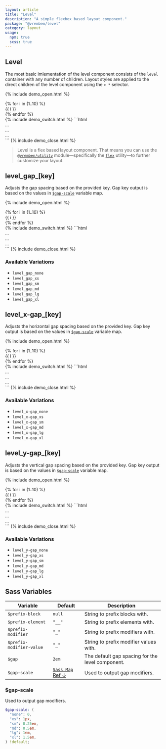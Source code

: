 ```yaml
---
layout: article
title: "Level"
description: "A simple flexbox based layout component."
package: "@vrembem/level"
category: layout
usage:
  npm: true
  scss: true
---
```


## Level

The most basic imlementation of the level component consists of the `level` container with any number of children. Layout styles are applied to the direct children of the level component using the `> *` selector.

{% include demo_open.html %}
<div class="level">
  {% for i in (1..10) %}
    <div class="box">{{ i }}</div>
  {% endfor %}
</div>
{% include demo_switch.html %}
```html
<div class="level">
  <div>...</div>
  <div>...</div>
  <div>...</div>
</div>
```
{% include demo_close.html %}

> Level is a flex based layout component. That means you can use the [`@vremben/utility`](https://github.com/sebnitu/vrembem/tree/master/packages/utility) module—specifically the [`flex`](https://github.com/sebnitu/vrembem/tree/master/packages/utility#flex) utility—to further customize your layout.

## level_gap_[key]

Adjusts the gap spacing based on the provided key. Gap key output is based on the values in [`$gap-scale`](#gap-scale) variable map.

{% include demo_open.html %}
<div class="level level_gap_sm">
  {% for i in (1..10) %}
    <div class="box">{{ i }}</div>
  {% endfor %}
</div>
{% include demo_switch.html %}
```html
<div class="level level_gap_sm">
  <div>...</div>
  <div>...</div>
  <div>...</div>
</div>
```
{% include demo_close.html %}

### Available Variations

- `level_gap_none`
- `level_gap_xs`
- `level_gap_sm`
- `level_gap_md`
- `level_gap_lg`
- `level_gap_xl`

## level_x-gap_[key]

Adjusts the horizontal gap spacing based on the provided key. Gap key output is based on the values in [`$gap-scale`](#gap-scale) variable map.

{% include demo_open.html %}
<div class="level level_x-gap_lg">
  {% for i in (1..10) %}
    <div class="box">{{ i }}</div>
  {% endfor %}
</div>
{% include demo_switch.html %}
```html
<div class="level level_x-gap_lg">
  <div>...</div>
  <div>...</div>
  <div>...</div>
</div>
```
{% include demo_close.html %}

### Available Variations

- `level_x-gap_none`
- `level_x-gap_xs`
- `level_x-gap_sm`
- `level_x-gap_md`
- `level_x-gap_lg`
- `level_x-gap_xl`

## level_y-gap_[key]

Adjusts the vertical gap spacing based on the provided key. Gap key output is based on the values in [`$gap-scale`](#gap-scale) variable map.

{% include demo_open.html %}
<div class="level level_y-gap_lg">
  {% for i in (1..10) %}
    <div class="box">{{ i }}</div>
  {% endfor %}
</div>
{% include demo_switch.html %}
```html
<div class="level level_y-gap_lg">
  <div>...</div>
  <div>...</div>
  <div>...</div>
</div>
```
{% include demo_close.html %}

### Available Variations

- `level_y-gap_none`
- `level_y-gap_xs`
- `level_y-gap_sm`
- `level_y-gap_md`
- `level_y-gap_lg`
- `level_y-gap_xl`

## Sass Variables

<div class="scroll-box">
  <table class="table table_style_bordered table_zebra table_hover table_responsive_lg">
    <thead>
      <tr>
        <th>Variable</th>
        <th>Default</th>
        <th>Description</th>
      </tr>
    </thead>
    <tbody>
      <!-- Prefixes -->
      <tr>
        <td data-mobile-label="Var"><code class="code text-nowrap">$prefix-block</code></td>
        <td data-mobile-label="Default"><code class="code color-secondary text-nowrap">null</code></td>
        <td data-mobile-label="Desc">String to prefix blocks with.</td>
      </tr>
      <tr>
        <td data-mobile-label="Var"><code class="code text-nowrap">$prefix-element</code></td>
        <td data-mobile-label="Default"><code class="code color-secondary text-nowrap">"__"</code></td>
        <td data-mobile-label="Desc">String to prefix elements with.</td>
      </tr>
      <tr>
        <td data-mobile-label="Var"><code class="code text-nowrap">$prefix-modifier</code></td>
        <td data-mobile-label="Default"><code class="code color-secondary text-nowrap">"_"</code></td>
        <td data-mobile-label="Desc">String to prefix modifiers with.</td>
      </tr>
      <tr>
        <td data-mobile-label="Var"><code class="code text-nowrap">$prefix-modifier-value</code></td>
        <td data-mobile-label="Default"><code class="code color-secondary text-nowrap">"_"</code></td>
        <td data-mobile-label="Desc">String to prefix modifier values with.</td>
      </tr>
      <!-- General -->
      <tr>
        <td data-mobile-label="Var"><code class="code text-nowrap">$gap</code></td>
        <td data-mobile-label="Default"><code class="code color-secondary text-nowrap">2em</code></td>
        <td data-mobile-label="Desc">The default gap spacing for the level component.</td>
      </tr>
      <tr>
        <td data-mobile-label="Var"><code class="code text-nowrap">$gap-scale</code></td>
        <td data-mobile-label="Default">
          <a class="link" href="#gap-scale"><code class="code color-secondary">Sass Map</code> Ref &darr;</a>
        </td>
        <td data-mobile-label="Desc">Used to output gap modifiers.</td>
      </tr>
    </tbody>
  </table>
</div>

### $gap-scale

Used to output gap modifiers.

```scss
$gap-scale: (
  "none": 0,
  "xs": 1px,
  "sm": 0.25em,
  "md": 0.5em,
  "lg": 1em,
  "xl": 1.5em,
) !default;
```
